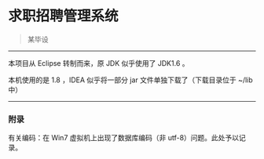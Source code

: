 # 求职招聘管理系统 

> 某毕设

---

本项目从 Eclipse 转制而来，原 JDK 似乎使用了 JDK1.6 。

本机使用的是 1.8 ，IDEA 似乎将一部分 jar 文件单独下载了（下载目录位于 ~/lib 中）

---

### 附录

有关编码：在 Win7 虚拟机上出现了数据库编码（非 utf-8）问题。此处予以记录。